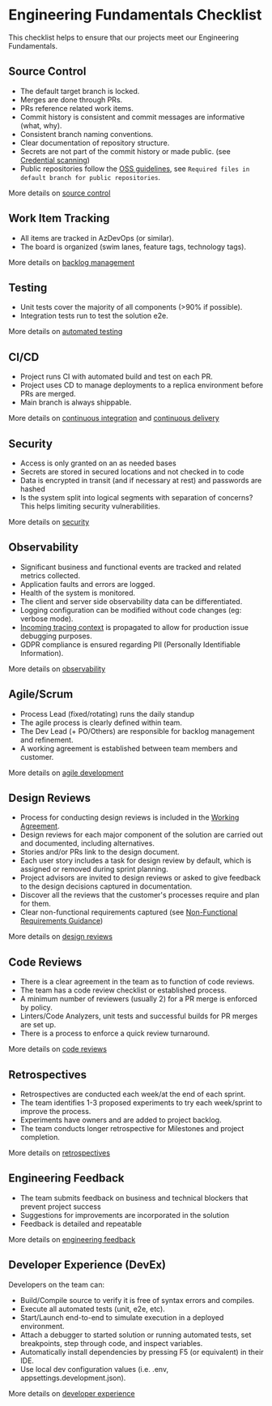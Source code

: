 # Engineering Fundamentals Checklist

This checklist helps to ensure that our projects meet our Engineering Fundamentals.

## Source Control

-    The default target branch is locked.
-    Merges are done through PRs.
-    PRs reference related work items.
-    Commit history is consistent and commit messages are informative (what, why).
-    Consistent branch naming conventions.
-    Clear documentation of repository structure.
-    Secrets are not part of the commit history or made public. (see [Credential scanning](https://microsoft.github.io/code-with-engineering-playbook/continuous-integration/dev-sec-ops/secret-management/credential_scanning/))
-    Public repositories follow the [OSS guidelines](https://microsoft.github.io/code-with-engineering-playbook/source-control/#creating-a-new-repository), see `Required files in default branch for public repositories`.

More details on [source control](https://microsoft.github.io/code-with-engineering-playbook/source-control/)

## Work Item Tracking

-    All items are tracked in AzDevOps (or similar).
-    The board is organized (swim lanes, feature tags, technology tags).

More details on [backlog management](https://microsoft.github.io/code-with-engineering-playbook/agile-development/backlog-management/)

## Testing

-    Unit tests cover the majority of all components (>90% if possible).
-    Integration tests run to test the solution e2e.

More details on [automated testing](https://microsoft.github.io/code-with-engineering-playbook/automated-testing/)

## CI/CD

-    Project runs CI with automated build and test on each PR.
-    Project uses CD to manage deployments to a replica environment before PRs are merged.
-    Main branch is always shippable.

More details on [continuous integration](https://microsoft.github.io/code-with-engineering-playbook/continuous-integration/) and [continuous delivery](https://microsoft.github.io/code-with-engineering-playbook/continuous-delivery/)

## Security

-    Access is only granted on an as needed bases
-    Secrets are stored in secured locations and not checked in to code
-    Data is encrypted in transit (and if necessary at rest) and passwords are hashed
-    Is the system split into logical segments with separation of concerns? This helps limiting security vulnerabilities.

More details on [security](https://microsoft.github.io/code-with-engineering-playbook/security/)

## Observability

-    Significant business and functional events are tracked and related metrics collected.
-    Application faults and errors are logged.
-    Health of the system is monitored.
-    The client and server side observability data can be differentiated.
-    Logging configuration can be modified without code changes (eg: verbose mode).
-    [Incoming tracing context](https://microsoft.github.io/code-with-engineering-playbook/observability/correlation-id/) is propagated to allow for production issue debugging purposes.
-    GDPR compliance is ensured regarding PII (Personally Identifiable Information).

More details on [observability](https://microsoft.github.io/code-with-engineering-playbook/observability/)

## Agile/Scrum

-    Process Lead (fixed/rotating) runs the daily standup
-    The agile process is clearly defined within team.
-    The Dev Lead (+ PO/Others) are responsible for backlog management and refinement.
-    A working agreement is established between team members and customer.

More details on [agile development](https://microsoft.github.io/code-with-engineering-playbook/agile-development/)

## Design Reviews

-    Process for conducting design reviews is included in the [Working Agreement](https://microsoft.github.io/code-with-engineering-playbook/agile-development/team-agreements/working-agreements/).
-    Design reviews for each major component of the solution are carried out and documented, including alternatives.
-    Stories and/or PRs link to the design document.
-    Each user story includes a task for design review by default, which is assigned or removed during sprint planning.
-    Project advisors are invited to design reviews or asked to give feedback to the design decisions captured in documentation.
-    Discover all the reviews that the customer's processes require and plan for them.
-    Clear non-functional requirements captured (see [Non-Functional Requirements Guidance](https://microsoft.github.io/code-with-engineering-playbook/design/design-patterns/non-functional-requirements-capture-guide/))

More details on [design reviews](https://microsoft.github.io/code-with-engineering-playbook/design/design-reviews/)

## Code Reviews

-    There is a clear agreement in the team as to function of code reviews.
-    The team has a code review checklist or established process.
-    A minimum number of reviewers (usually 2) for a PR merge is enforced by policy.
-    Linters/Code Analyzers, unit tests and successful builds for PR merges are set up.
-    There is a process to enforce a quick review turnaround.

More details on [code reviews](https://microsoft.github.io/code-with-engineering-playbook/code-reviews/)

## Retrospectives

-    Retrospectives are conducted each week/at the end of each sprint.
-    The team identifies 1-3 proposed experiments to try each week/sprint to improve the process.
-    Experiments have owners and are added to project backlog.
-    The team conducts longer retrospective for Milestones and project completion.

More details on [retrospectives](https://microsoft.github.io/code-with-engineering-playbook/agile-development/retrospectives/)

## Engineering Feedback

-    The team submits feedback on business and technical blockers that prevent project success
-    Suggestions for improvements are incorporated in the solution
-    Feedback is detailed and repeatable

More details on [engineering feedback](https://microsoft.github.io/code-with-engineering-playbook/engineering-feedback/)

## Developer Experience (DevEx)

Developers on the team can:

-    Build/Compile source to verify it is free of syntax errors and compiles.
-    Execute all automated tests (unit, e2e, etc).
-    Start/Launch end-to-end to simulate execution in a deployed environment.
-    Attach a debugger to started solution or running automated tests, set breakpoints, step through code, and inspect variables.
-    Automatically install dependencies by pressing F5 (or equivalent) in their IDE.
-    Use local dev configuration values (i.e. .env, appsettings.development.json).

More details on [developer experience](https://microsoft.github.io/code-with-engineering-playbook/developer-experience/)